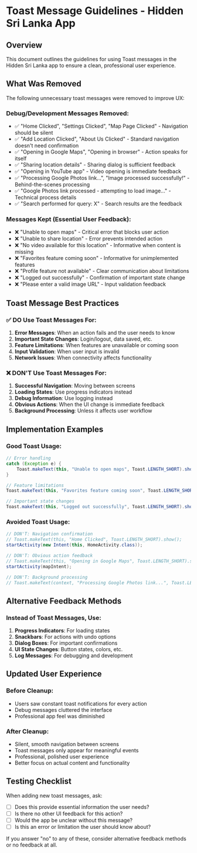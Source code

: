 # Toast Message Guidelines - Hidden Sri Lanka App

## Overview
This document outlines the guidelines for using Toast messages in the Hidden Sri Lanka app to ensure a clean, professional user experience.

## What Was Removed
The following unnecessary toast messages were removed to improve UX:

### Debug/Development Messages Removed:
- ✅ "Home Clicked", "Settings Clicked", "Map Page Clicked" - Navigation should be silent
- ✅ "Add Location Clicked", "About Us Clicked" - Standard navigation doesn't need confirmation
- ✅ "Opening in Google Maps", "Opening in browser" - Action speaks for itself
- ✅ "Sharing location details" - Sharing dialog is sufficient feedback
- ✅ "Opening in YouTube app" - Video opening is immediate feedback
- ✅ "Processing Google Photos link...", "Image processed successfully!" - Behind-the-scenes processing
- ✅ "Google Photos link processed - attempting to load image..." - Technical process details
- ✅ "Search performed for query: X" - Search results are the feedback

### Messages Kept (Essential User Feedback):
- ❌ "Unable to open maps" - Critical error that blocks user action
- ❌ "Unable to share location" - Error prevents intended action
- ❌ "No video available for this location" - Informative when content is missing
- ❌ "Favorites feature coming soon" - Informative for unimplemented features
- ❌ "Profile feature not available" - Clear communication about limitations
- ❌ "Logged out successfully" - Confirmation of important state change
- ❌ "Please enter a valid image URL" - Input validation feedback

## Toast Message Best Practices

### ✅ DO Use Toast Messages For:
1. **Error Messages**: When an action fails and the user needs to know
2. **Important State Changes**: Login/logout, data saved, etc.
3. **Feature Limitations**: When features are unavailable or coming soon
4. **Input Validation**: When user input is invalid
5. **Network Issues**: When connectivity affects functionality

### ❌ DON'T Use Toast Messages For:
1. **Successful Navigation**: Moving between screens
2. **Loading States**: Use progress indicators instead
3. **Debug Information**: Use logging instead
4. **Obvious Actions**: When the UI change is immediate feedback
5. **Background Processing**: Unless it affects user workflow

## Implementation Examples

### Good Toast Usage:
```java
// Error handling
catch (Exception e) {
    Toast.makeText(this, "Unable to open maps", Toast.LENGTH_SHORT).show();
}

// Feature limitations
Toast.makeText(this, "Favorites feature coming soon", Toast.LENGTH_SHORT).show();

// Important state changes
Toast.makeText(this, "Logged out successfully", Toast.LENGTH_SHORT).show();
```

### Avoided Toast Usage:
```java
// DON'T: Navigation confirmation
// Toast.makeText(this, "Home Clicked", Toast.LENGTH_SHORT).show();
startActivity(new Intent(this, HomeActivity.class));

// DON'T: Obvious action feedback
// Toast.makeText(this, "Opening in Google Maps", Toast.LENGTH_SHORT).show();
startActivity(mapIntent);

// DON'T: Background processing
// Toast.makeText(context, "Processing Google Photos link...", Toast.LENGTH_SHORT).show();
```

## Alternative Feedback Methods

### Instead of Toast Messages, Use:
1. **Progress Indicators**: For loading states
2. **Snackbars**: For actions with undo options
3. **Dialog Boxes**: For important confirmations
4. **UI State Changes**: Button states, colors, etc.
5. **Log Messages**: For debugging and development

## Updated User Experience

### Before Cleanup:
- Users saw constant toast notifications for every action
- Debug messages cluttered the interface
- Professional app feel was diminished

### After Cleanup:
- Silent, smooth navigation between screens
- Toast messages only appear for meaningful events
- Professional, polished user experience
- Better focus on actual content and functionality

## Testing Checklist

When adding new toast messages, ask:
- [ ] Does this provide essential information the user needs?
- [ ] Is there no other UI feedback for this action?
- [ ] Would the app be unclear without this message?
- [ ] Is this an error or limitation the user should know about?

If you answer "no" to any of these, consider alternative feedback methods or no feedback at all.
